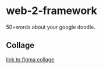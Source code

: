 # web-2-framework
50+words about your google doodle. 

## Collage
[link to figma collage](https://www.figma.com/file/OzmVCFp5rKy5kLz4wQ1Xab/Google-Doodle?node-id=0%3A1)



